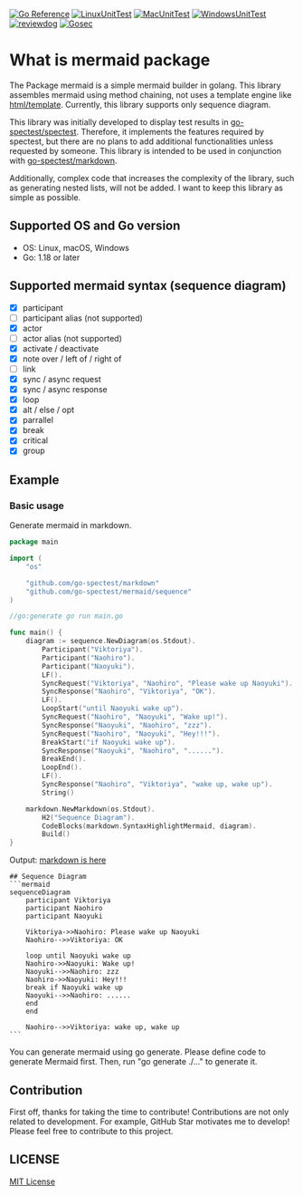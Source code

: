 [![Go Reference](https://pkg.go.dev/badge/github.com/go-spectest/mermaid.svg)](https://pkg.go.dev/github.com/go-spectest/mermaid)
[![LinuxUnitTest](https://github.com/go-spectest/mermaid/actions/workflows/linux_test.yml/badge.svg)](https://github.com/go-spectest/mermaid/actions/workflows/linux_test.yml)
[![MacUnitTest](https://github.com/go-spectest/mermaid/actions/workflows/mac_test.yml/badge.svg)](https://github.com/go-spectest/mermaid/actions/workflows/mac_test.yml)
[![WindowsUnitTest](https://github.com/go-spectest/mermaid/actions/workflows/windows_test.yml/badge.svg)](https://github.com/go-spectest/mermaid/actions/workflows/windows_test.yml)
[![reviewdog](https://github.com/go-spectest/mermaid/actions/workflows/reviewdog.yml/badge.svg)](https://github.com/go-spectest/mermaid/actions/workflows/reviewdog.yml)
[![Gosec](https://github.com/go-spectest/mermaid/actions/workflows/gosec.yml/badge.svg)](https://github.com/go-spectest/mermaid/actions/workflows/gosec.yml)
# What is mermaid package
The Package mermaid is a simple mermaid builder in golang. This library assembles mermaid using method chaining, not uses a template engine like [html/template](https://pkg.go.dev/html/template). Currently, this library supports only sequence diagram. 
  
This library was initially developed to display test results in [go-spectest/spectest](https://github.com/go-spectest/spectest). Therefore, it implements the features required by spectest, but there are no plans to add additional functionalities unless requested by someone. This library is intended to be used in conjunction with [go-spectest/markdown](https://github.com/go-spectest/markdown).
  
Additionally, complex code that increases the complexity of the library, such as generating nested lists, will not be added. I want to keep this library as simple as possible.
  
## Supported OS and Go version
- OS: Linux, macOS, Windows
- Go: 1.18 or later
  
## Supported mermaid syntax (sequence diagram)
- [x] participant
- [ ] participant alias (not supported)
- [x] actor
- [ ] actor alias (not supported)
- [x] activate / deactivate
- [x] note over / left of / right of
- [ ] link
- [x] sync / async request
- [x] sync / async response
- [x] loop
- [x] alt / else / opt
- [x] parrallel
- [x] break
- [x] critical
- [x] group

## Example
### Basic usage
Generate mermaid in markdown.

```go
package main

import (
	"os"

	"github.com/go-spectest/markdown"
	"github.com/go-spectest/mermaid/sequence"
)

//go:generate go run main.go

func main() {
	diagram := sequence.NewDiagram(os.Stdout).
		Participant("Viktoriya").
		Participant("Naohiro").
		Participant("Naoyuki").
		LF().
		SyncRequest("Viktoriya", "Naohiro", "Please wake up Naoyuki").
		SyncResponse("Naohiro", "Viktoriya", "OK").
		LF().
		LoopStart("until Naoyuki wake up").
		SyncRequest("Naohiro", "Naoyuki", "Wake up!").
		SyncResponse("Naoyuki", "Naohiro", "zzz").
		SyncRequest("Naohiro", "Naoyuki", "Hey!!!").
		BreakStart("if Naoyuki wake up").
		SyncResponse("Naoyuki", "Naohiro", "......").
		BreakEnd().
		LoopEnd().
		LF().
		SyncResponse("Naohiro", "Viktoriya", "wake up, wake up").
		String()

	markdown.NewMarkdown(os.Stdout).
		H2("Sequence Diagram").
		CodeBlocks(markdown.SyntaxHighlightMermaid, diagram).
		Build()
}
```

Output: [markdown is here](./doc/generated.md)
````
## Sequence Diagram
```mermaid
sequenceDiagram
    participant Viktoriya
    participant Naohiro
    participant Naoyuki

    Viktoriya->>Naohiro: Please wake up Naoyuki
    Naohiro-->>Viktoriya: OK

    loop until Naoyuki wake up
    Naohiro->>Naoyuki: Wake up!
    Naoyuki-->>Naohiro: zzz
    Naohiro->>Naoyuki: Hey!!!
    break if Naoyuki wake up
    Naoyuki-->>Naohiro: ......
    end
    end

    Naohiro-->>Viktoriya: wake up, wake up
```
````

You can generate mermaid using go generate. Please define code to generate Mermaid first. Then, run "go generate ./..." to generate it.

## Contribution
First off, thanks for taking the time to contribute! Contributions are not only related to development. For example, GitHub Star motivates me to develop! Please feel free to contribute to this project.

## LICENSE
[MIT License](./LICENSE)